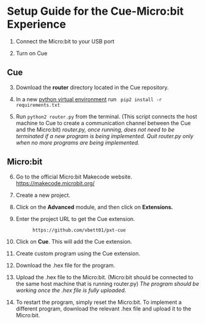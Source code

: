 # Setup Guide for the Cue-Micro:bit Experience
1. Connect the Micro:bit to your USB port

2. Turn on Cue

## Cue
3.	Download the **router** directory located in the Cue repository.

4. In a new [python virtual environment](https://docs.python-guide.org/dev/virtualenvs/) run ``` pip2 install -r requirements.txt```

5.	Run ```python2 router.py``` from the terminal. (This script connects the host machine to Cue to create a communication channel between the Cue and the Micro:bit)
  *router.py, once running, does not need to be terminated if a new program is being implemented. Quit router.py only when no    more programs are being implemented.*

## Micro:bit

6.	Go to the official Micro:bit Makecode website.
              https://makecode.microbit.org/
7.	Create a new project.

8.	Click on the **Advanced** module, and then click on **Extensions.**

9.	Enter the project URL to get the Cue extension.

              https://github.com/vbett01/pxt-cue

10.	Click on **Cue**. This will add the Cue extension.

11.	Create custom program using the Cue extension.

12.	Download the .hex file for the program.

13.	 Upload the .hex file to the Micro:bit. (Micro:bit should be connected to the same host machine that is running router.py)
  	 *The program should be working once the .hex file is fully uploaded.* 

14.	 To restart the program, simply reset the Micro:bit. To implement a different program, download the relevant .hex file and upload it to the Micro:bit. 


